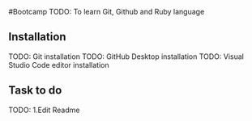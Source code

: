 #Bootcamp
TODO: To learn Git, Github and Ruby language
## Installation
TODO: Git installation
TODO: GitHub Desktop installation
TODO: Visual Studio Code editor installation
## Task to do
TODO: 1.Edit Readme
